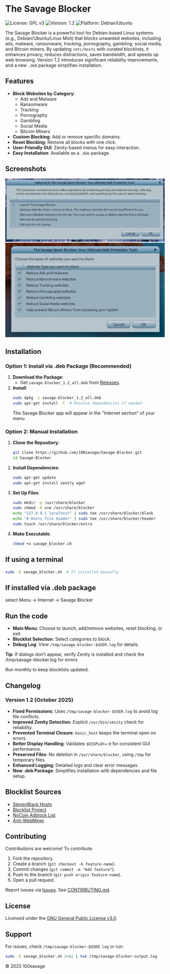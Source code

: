 # The Savage Blocker

![License: GPL v3](https://img.shields.io/badge/License-GPLv3-blue.svg)
![Version: 1.2](https://img.shields.io/badge/Version-1.2-green.svg)
![Platform: Debian/Ubuntu](https://img.shields.io/badge/Platform-Debian%2FUbuntu-orange.svg)

The Savage Blocker is a powerful tool for Debian-based Linux systems (e.g., Debian/Ubuntu/Linux Mint) that blocks unwanted websites, including ads, malware, ransomware, tracking, pornography, gambling, social media, and Bitcoin miners. By updating `/etc/hosts` with curated blocklists, it enhances privacy, reduces distractions, saves bandwidth, and speeds up web browsing. Version 1.2 introduces significant reliability improvements, and a new `.deb` package simplifies installation.

## Features

- **Block Websites by Category**:
  - Ads and Malware
  - Ransomware
  - Tracking
  - Pornography
  - Gambling
  - Social Media
  - Bitcoin Miners
- **Custom Blocking**: Add or remove specific domains.
- **Reset Blocking**: Remove all blocks with one click.
- **User-Friendly GUI**: Zenity-based menus for easy interaction.
- **Easy Installation**: Available as a `.deb` package.

## Screenshots


![Menu 1](https://raw.githubusercontent.com/100savage/Savage-Blocker/main/images/menu1.png)
![Menu 2](https://raw.githubusercontent.com/100savage/Savage-Blocker/main/images/menu2.png)


## Installation

### Option 1: Install via .deb Package (Recommended)
1. **Download the Package**:
   - Get `savage-blocker_1.2_all.deb` from [Releases](https://github.com/100savage/Savage-Blocker/blob/main/savage_blocker_1.2_all.deb).
2. **Install**:
   ```bash
   sudo dpkg -i savage-blocker_1.2_all.deb
   sudo apt-get install -f  # Resolve dependencies if needed
   ```
   The Savage Blocker app will appear in the "Internet section" of your menu
  
### Option 2: Manual Installation
1. **Clone the Repository**:
   ```bash
   git clone https://github.com/100savage/Savage-Blocker.git
   cd Savage-Blocker
   ```
2. **Install Dependencies**:
   ```bash
   sudo apt-get update
   sudo apt-get install zenity wget
   ```
3. **Set Up Files**:
   ```bash
   sudo mkdir -p /usr/share/blocker
   sudo chmod -R u+w /usr/share/blocker
   echo "127.0.0.1 localhost" | sudo tee /usr/share/blocker/blank
   echo "# Hosts file header" | sudo tee /usr/share/blocker/header
   sudo touch /usr/share/blocker/extra
   ```
4. **Make Executable**:
   ```bash
   chmod +x savage_blocker.sh
   ```

## If using a terminal
```bash
sudo -E savage_blocker.sh  # If installed manually
```
## If installed via .deb package 
select Menu -> Internet -> Savage Blocker 

## Run the code
- **Main Menu**: Choose to launch, add/remove websites, reset blocking, or exit.
- **Blocklist Selection**: Select categories to block.
- **Debug Log**: View `/tmp/savage-blocker-$USER.log` for details.

**Tip**: If dialogs don’t appear, verify Zenity is installed and check the /tmp/savage-blocker.log for errors

Run monthly to keep blocklists updated.

## Changelog

### Version 1.2 (October 2025)
- **Fixed Permissions**: Uses `/tmp/savage-blocker-$USER.log` to avoid log file conflicts.
- **Improved Zenity Detection**: Explicit `/usr/bin/zenity` check for reliability.
- **Prevented Terminal Closure**: `basic_host` keeps the terminal open on errors.
- **Better Display Handling**: Validates `$DISPLAY=:0` for consistent GUI performance.
- **Preserved Files**: No deletion in `/usr/share/blocker`, using `/tmp` for temporary files.
- **Enhanced Logging**: Detailed logs and clear error messages.
- **New .deb Package**: Simplifies installation with dependencies and file setup.

## Blocklist Sources

- [StevenBlack Hosts](https://github.com/StevenBlack/hosts)
- [Blocklist Project](https://blocklistproject.github.io/Lists)
- [NoCoin Adblock List](https://github.com/hoshsadiq/adblock-nocoin-list)
- [Anti-WebMiner](https://github.com/greatis/Anti-WebMiner)

## Contributing

Contributions are welcome! To contribute:
1. Fork the repository.
2. Create a branch (`git checkout -b feature-name`).
3. Commit changes (`git commit -m "Add feature"`).
4. Push to the branch (`git push origin feature-name`).
5. Open a pull request.

Report issues via [Issues](https://github.com/100savage/Savage-Blocker/issues). See [CONTRIBUTING.md](CONTRIBUTING.md).

## License

Licensed under the [GNU General Public License v3.0](LICENSE).

## Support

For issues, check `/tmp/savage-blocker-$USER.log` or run:
```bash
sudo -E savage_blocker.sh 2>&1 | tee /tmp/savage-blocker-output.log
```

© 2025 100savage








